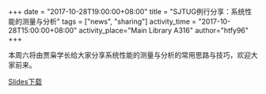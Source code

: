 +++
date = "2017-10-28T19:00:00+08:00"
title = "SJTUG例行分享：系统性能的测量与分析"
tags = ["news", "sharing"]
activity_time = "2017-10-28T15:00:00+08:00"
activity_place="Main Library A316"
author="htfy96"
+++

本周六将由贾枭学长给大家分享系统性能的测量与分析的常用思路与技巧，欢迎大家前来。

[Slides下载](https://github.com/sjtug/sharing/tree/master/2017-10-28)
